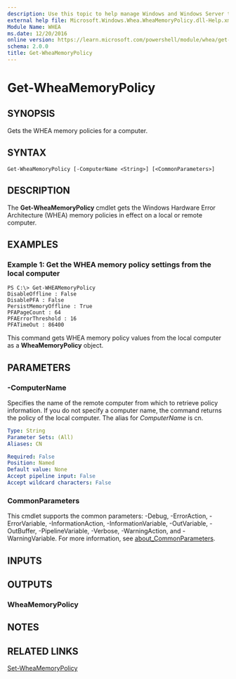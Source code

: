 ```yaml
---
description: Use this topic to help manage Windows and Windows Server technologies with Windows PowerShell.
external help file: Microsoft.Windows.Whea.WheaMemoryPolicy.dll-Help.xml
Module Name: WHEA
ms.date: 12/20/2016
online version: https://learn.microsoft.com/powershell/module/whea/get-wheamemorypolicy?view=windowsserver2025-ps&wt.mc_id=ps-gethelp
schema: 2.0.0
title: Get-WheaMemoryPolicy
---
```


# Get-WheaMemoryPolicy

## SYNOPSIS
Gets the WHEA memory policies for a computer.

## SYNTAX

```
Get-WheaMemoryPolicy [-ComputerName <String>] [<CommonParameters>]
```

## DESCRIPTION
The **Get-WheaMemoryPolicy** cmdlet gets the Windows Hardware Error Architecture (WHEA) memory policies in effect on a local or remote computer.

## EXAMPLES

### Example 1: Get the WHEA memory policy settings from the local computer
```
PS C:\> Get-WHEAMemoryPolicy
DisableOffline : False
DisablePFA : False
PersistMemoryOffline : True
PFAPageCount : 64
PFAErrorThreshold : 16
PFATimeOut : 86400
```

This command gets WHEA memory policy values from the local computer as a **WheaMemoryPolicy** object.

## PARAMETERS

### -ComputerName
Specifies the name of the remote computer from which to retrieve policy information.
If you do not specify a computer name, the command returns the policy of the local computer.
The alias for *ComputerName* is cn.

```yaml
Type: String
Parameter Sets: (All)
Aliases: CN

Required: False
Position: Named
Default value: None
Accept pipeline input: False
Accept wildcard characters: False
```

### CommonParameters
This cmdlet supports the common parameters: -Debug, -ErrorAction, -ErrorVariable, -InformationAction, -InformationVariable, -OutVariable, -OutBuffer, -PipelineVariable, -Verbose, -WarningAction, and -WarningVariable. For more information, see [about_CommonParameters](https://go.microsoft.com/fwlink/?LinkID=113216).

## INPUTS

## OUTPUTS

### WheaMemoryPolicy

## NOTES

## RELATED LINKS

[Set-WheaMemoryPolicy](./Set-WheaMemoryPolicy.md)

